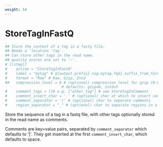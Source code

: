 ```yaml
---
weight: 54
---
```



# StoreTagInFastQ 
```toml
## Store the content of a tag in a fastq file.
## Needs a 'location 'tag'.
## Can store other tags in the read name.
## quality scores are set to '~'.
# [[step]]
#    action = "StoreTagInFastQ"
#    label = "mytag" # ${output.prefix}.tag.mytag.fq${.suffix_from_format}
#    format = "Raw" # Raw, Gzip, Zstd
##   compression_level = 6 # (optional) compression level for gzip (0-9) or zstd (1-22)
						  # defaults: gzip=6, zstd=5
#    comment_tags = []# e.g. ["other_tag"] # see StoreTagInComment
#    comment_insert_char = ' ' # (optional) char at which to insert comments
#    comment_separator = '|' # (optional) char to separate comments
#    region_separator = "_" # (optional) char to separate regions in a tag, if it has multiple

```

Store the sequence of a tag in a fastq file, 
with other tags optionally stored in the read name as comments.

Comments are key=value pairs, separated by `comment_separator` which defaults
to '|'. They get inserted at the first `comment_insert_char`, which defaults to
space.

